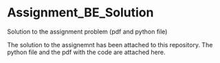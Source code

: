 # Assignment_BE_Solution
Solution to the assignment problem (pdf and python file)

The solution to the assignemnt has been attached to this repository.
The python file and the pdf with the code are attached here.
